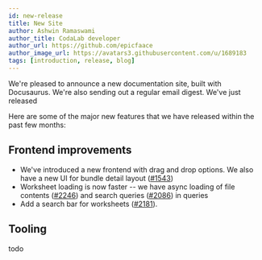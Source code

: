 ```yaml
---
id: new-release
title: New Site
author: Ashwin Ramaswami
author_title: CodaLab developer
author_url: https://github.com/epicfaace
author_image_url: https://avatars3.githubusercontent.com/u/1689183
tags: [introduction, release, blog]
---
```


We're pleased to announce a new documentation site, built with Docusaurus. We're also sending out a regular email digest. We've just released

Here are some of the major new features that we have released within the past few months:

## Frontend improvements

- We've introduced a new frontend with drag and drop options. We also have a new UI for bundle detail layout ([#1543](https://github.com/codalab/codalab-worksheets/pull/1543))
- Worksheet loading is now faster -- we have async loading of file contents ([#2246](https://github.com/codalab/codalab-worksheets/pull/2246)) and search queries ([#2086](https://github.com/codalab/codalab-worksheets/pull/2086)) in queries
- Add a search bar for worksheets ([#2181](https://github.com/codalab/codalab-worksheets/pull/2181)).

## Tooling

todo